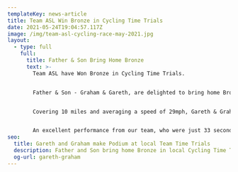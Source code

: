 ```yaml
---
templateKey: news-article
title: Team ASL Win Bronze in Cycling Time Trials
date: 2021-05-24T19:04:57.117Z
image: /img/team-asl-cycling-race-may-2021.jpg
layout:
  - type: full
    full:
      title: Father & Son Bring Home Bronze
      text: >-
        Team ASL have Won Bronze in Cycling Time Trials.


        Father & Son - Graham & Gareth, are delighted to bring home Bronze after pairing up to compete against 29 other teams on Thursday 13th May, in the Garstang two-up Team Time Trials.


        Covering 10 miles and averaging a speed of 29mph, Gareth & Graham completed the race in 20 minutes 44 seconds.


        An excellent performance from our team, who were just 33 seconds off first place.
seo:
  title: Gareth and Graham make Podium at local Team Time Trials
  description: Father and Son bring home Bronze in local Cycling Time Trials Competition
  og-url: gareth-graham
---
```

